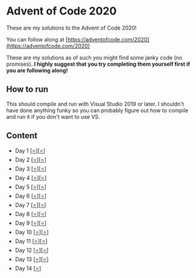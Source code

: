 # Advent of Code 2020

These are my solutions to the Advent of Code 2020!

You can follow along at [https://adventofcode.com/2020](https://adventofcode.com/2020)

These are my solutions as of such you might find some janky code (no promises). **I highly suggest that you try completing them yourself first if you are following along!**

## How to run

This should compile and run with Visual Studio 2019 or later. I shouldn't have done anything funky so you can probably figure out how to compile and run it if you don't want to use VS.

## Content

- Day 1 [[⭐](day1/Part1.cpp)][[⭐](day1/Part2.cpp)]
- Day 2 [[⭐](day2/Part1.cpp)][[⭐](day2/Part2.cpp)]
- Day 3 [[⭐](day3/Part1.cpp)][[⭐](day3/Part2.cpp)]
- Day 4 [[⭐](day4/Part1.cpp)][[⭐](day4/Part2.cpp)]
- Day 5 [[⭐](day5/Part1.cpp)][[⭐](day5/Part2.cpp)]
- Day 6 [[⭐](day6/Part1.cpp)][[⭐](day6/Part2.cpp)]
- Day 7 [[⭐](day7/Part1.cpp)][[⭐](day7/Part2.cpp)]
- Day 8 [[⭐](day8/Part1.cpp)][[⭐](day8/Part2.cpp)]
- Day 9 [[⭐](day9/Part1.cpp)][[⭐](day9/Part2.cpp)]
- Day 10 [[⭐](day10/Part1.cpp)][[⭐](day10/Part2.cpp)]
- Day 11 [[⭐](day11/Part1.cpp)][[⭐](day11/Part2.cpp)]
- Day 12 [[⭐](day12/Part1.cpp)][[⭐](day12/Part2.cpp)]
- Day 13 [[⭐](day13/Part1.cpp)][[⭐](day13/Part2.cpp)]
- Day 14 [[⭐](day14/Part1.cpp)]
